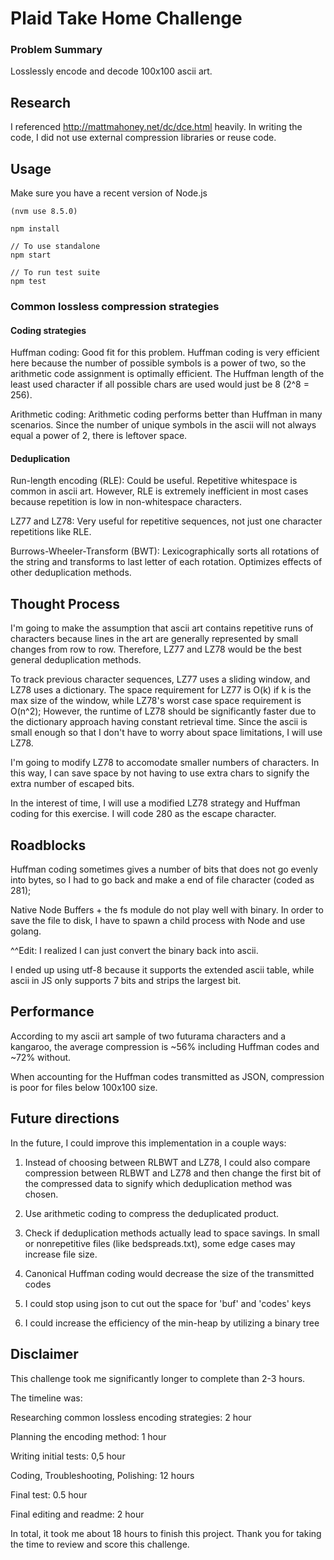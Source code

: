 # Plaid Take Home Challenge

### Problem Summary
Losslessly encode and decode 100x100 ascii art.

## Research

I referenced http://mattmahoney.net/dc/dce.html heavily. In writing the code, I did not use external compression libraries or reuse code.

## Usage

Make sure you have a recent version of Node.js

```
(nvm use 8.5.0)

npm install

// To use standalone
npm start

// To run test suite
npm test

```

### Common lossless compression strategies

#### Coding strategies

Huffman coding: Good fit for this problem. Huffman coding is very efficient here because the number of possible symbols is a power of two, so the arithmetic code assignment is optimally efficient. The Huffman length of the least used character if all possible chars are used would just be 8 (2^8 = 256).

Arithmetic coding: Arithmetic coding performs better than Huffman in many scenarios. Since the number of unique symbols in the ascii will not always equal a power of 2, there is leftover space.

#### Deduplication

Run-length encoding (RLE): Could be useful. Repetitive whitespace is common in ascii art. However, RLE is extremely inefficient in most cases because repetition is low in non-whitespace characters.

LZ77 and LZ78: Very useful for repetitive sequences, not just one character repetitions like RLE.

Burrows-Wheeler-Transform (BWT): Lexicographically sorts all rotations of the string and transforms to last letter of each rotation. Optimizes effects of other deduplication methods.

## Thought Process

I'm going to make the assumption that ascii art contains repetitive runs of characters because lines in the art are generally represented by small changes from row to row. Therefore, LZ77 and LZ78 would be the best general deduplication methods.

To track previous character sequences, LZ77 uses a sliding window, and LZ78 uses a dictionary. The space requirement for LZ77 is O(k) if k is the max size of the window, while LZ78's worst case space requirement is O(n^2); However, the runtime of LZ78 should be significantly faster due to the dictionary approach having constant retrieval time. Since the ascii is small enough so that I don't have to worry about space limitations, I will use LZ78.

I'm going to modify LZ78 to accomodate smaller numbers of characters. In this way, I can save space by not having to use extra chars to signify the extra number of escaped bits.

In the interest of time, I will use a modified LZ78 strategy and Huffman coding for this exercise. I will code 280 as the escape character.

## Roadblocks

Huffman coding sometimes gives a number of bits that does not go evenly into bytes, so I had to go back and make a end of file character (coded as 281);

Native Node Buffers + the fs module do not play well with binary. In order to save the file to disk, I have to spawn a child process with Node and use golang.

^^Edit: I realized I can just convert the binary back into ascii.

I ended up using utf-8 because it supports the extended ascii table, while ascii in JS only supports 7 bits and strips the largest bit.

## Performance

According to my ascii art sample of two futurama characters and a kangaroo, the average compression is ~56% including Huffman codes and ~72% without.

When accounting for the Huffman codes transmitted as JSON, compression is poor for files below 100x100 size.

## Future directions

In the future, I could improve this implementation in a couple ways:

1. Instead of choosing between RLBWT and LZ78, I could also compare compression between RLBWT and LZ78 and then change the first bit of the compressed data to signify which deduplication method was chosen.

2. Use arithmetic coding to compress the deduplicated product.

3. Check if deduplication methods actually lead to space savings. In small or nonrepetitive files (like bedspreads.txt), some edge cases may increase file size.

4. Canonical Huffman coding would decrease the size of the transmitted codes

5. I could stop using json to cut out the space for 'buf' and 'codes' keys

6. I could increase the efficiency of the min-heap by utilizing a binary tree

## Disclaimer

This challenge took me significantly longer to complete than 2-3 hours.

The timeline was:

Researching common lossless encoding strategies: 2 hour

Planning the encoding method: 1 hour

Writing initial tests: 0,5 hour

Coding, Troubleshooting, Polishing: 12 hours

Final test: 0.5 hour

Final editing and readme: 2 hour

In total, it took me about 18 hours to finish this project. Thank you for taking the time to review and score this challenge.